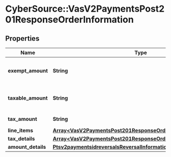 # CyberSource::VasV2PaymentsPost201ResponseOrderInformation

## Properties
Name | Type | Description | Notes
------------ | ------------- | ------------- | -------------
**exempt_amount** | **String** | Total amount of tax exempt amounts. This value is the sum of the values for all the &#x60;orderInformation.lineItems[].exemptAmount&#x60; fields in the tax calculation request.  | [optional] 
**taxable_amount** | **String** | Total amount of all taxable amounts. This value is the sum of the values for all the &#x60;orderInformation.lineItems[].taxAmount&#x60; fields in the tax calculation request.  | [optional] 
**tax_amount** | **String** | Total amount of tax for all lineItems in the tax calculation request.  | [optional] 
**line_items** | [**Array&lt;VasV2PaymentsPost201ResponseOrderInformationLineItems&gt;**](VasV2PaymentsPost201ResponseOrderInformationLineItems.md) |  | [optional] 
**tax_details** | [**Array&lt;VasV2PaymentsPost201ResponseOrderInformationTaxDetails&gt;**](VasV2PaymentsPost201ResponseOrderInformationTaxDetails.md) |  | [optional] 
**amount_details** | [**Ptsv2paymentsidreversalsReversalInformationAmountDetails**](Ptsv2paymentsidreversalsReversalInformationAmountDetails.md) |  | [optional] 


